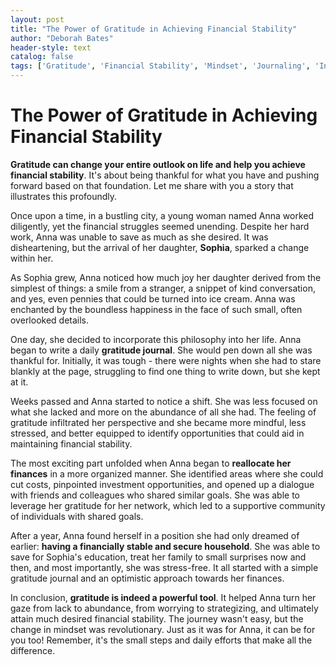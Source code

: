 ```yaml
---
layout: post
title: "The Power of Gratitude in Achieving Financial Stability"
author: "Deborah Bates"
header-style: text
catalog: false
tags: ['Gratitude', 'Financial Stability', 'Mindset', 'Journaling', 'Inspiration']
---
```


# The Power of Gratitude in Achieving Financial Stability

**Gratitude can change your entire outlook on life and help you achieve financial stability**. It's about being thankful for what you have and pushing forward based on that foundation. Let me share with you a story that illustrates this profoundly.

Once upon a time, in a bustling city, a young woman named Anna worked diligently, yet the financial struggles seemed unending. Despite her hard work, Anna was unable to save as much as she desired. It was disheartening, but the arrival of her daughter, **Sophia**, sparked a change within her.

As Sophia grew, Anna noticed how much joy her daughter derived from the simplest of things: a smile from a stranger, a snippet of kind conversation, and yes, even pennies that could be turned into ice cream. Anna was enchanted by the boundless happiness in the face of such small, often overlooked details.

One day, she decided to incorporate this philosophy into her life. Anna began to write a daily **gratitude journal**. She would pen down all she was thankful for. Initially, it was tough - there were nights when she had to stare blankly at the page, struggling to find one thing to write down, but she kept at it.

Weeks passed and Anna started to notice a shift. She was less focused on what she lacked and more on the abundance of all she had. The feeling of gratitude infiltrated her perspective and she became more mindful, less stressed, and better equipped to identify opportunities that could aid in maintaining financial stability.

The most exciting part unfolded when Anna began to **reallocate her finances** in a more organized manner. She identified areas where she could cut costs, pinpointed investment opportunities, and opened up a dialogue with friends and colleagues who shared similar goals. She was able to leverage her gratitude for her network, which led to a supportive community of individuals with shared goals.

After a year, Anna found herself in a position she had only dreamed of earlier: **having a financially stable and secure household**. She was able to save for Sophia's education, treat her family to small surprises now and then, and most importantly, she was stress-free. It all started with a simple gratitude journal and an optimistic approach towards her finances.

In conclusion, **gratitude is indeed a powerful tool**. It helped Anna turn her gaze from lack to abundance, from worrying to strategizing, and ultimately attain much desired financial stability. The journey wasn't easy, but the change in mindset was revolutionary. Just as it was for Anna, it can be for you too! Remember, it's the small steps and daily efforts that make all the difference.
